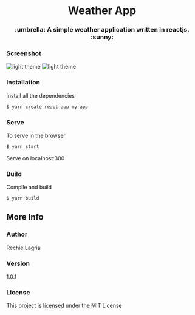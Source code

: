 <h1 align='center'>Weather App</h1>

<h3 align='center'> :umbrella: A simple weather  application written in reactjs. :sunny:</h3>



### Screenshot
![light theme](https://github.com/foxching/weather/blob/master/public/images/screenshot/weather1.png)
![light theme](https://github.com/foxching/weather/blob/master/public/images/screenshot/weather2.png)


### Installation

Install all the dependencies

```sh
$ yarn create react-app my-app
```

### Serve
To serve in the browser  

```sh
$ yarn start
```
Serve on localhost:300

### Build
Compile and build

```sh
$ yarn build
```

## More Info

### Author

Rechie Lagria

### Version
1.0.1

### License

This project is licensed under the MIT License
